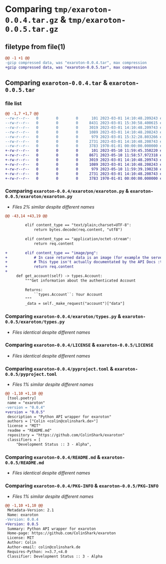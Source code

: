 # Comparing `tmp/exaroton-0.0.4.tar.gz` & `tmp/exaroton-0.0.5.tar.gz`

## filetype from file(1)

```diff
@@ -1 +1 @@
-gzip compressed data, was "exaroton-0.0.4.tar", max compression
+gzip compressed data, was "exaroton-0.0.5.tar", max compression
```

## Comparing `exaroton-0.0.4.tar` & `exaroton-0.0.5.tar`

### file list

```diff
@@ -1,7 +1,7 @@
--rw-r--r--   0        0        0      101 2023-03-01 14:10:48.209243 exaroton-0.0.4/exaroton/__init__.py
--rw-r--r--   0        0        0     8431 2023-03-01 15:30:58.400615 exaroton-0.0.4/exaroton/exaroton.py
--rw-r--r--   0        0        0     3019 2023-03-01 14:10:48.209743 exaroton-0.0.4/exaroton/types.py
--rw-r--r--   0        0        0     1089 2023-03-01 14:10:48.208243 exaroton-0.0.4/LICENSE
--rw-r--r--   0        0        0      979 2023-03-01 15:32:28.803266 exaroton-0.0.4/pyproject.toml
--rw-r--r--   0        0        0     2731 2023-03-01 14:10:48.208743 exaroton-0.0.4/README.md
--rw-r--r--   0        0        0     3783 1970-01-01 00:00:00.000000 exaroton-0.0.4/PKG-INFO
+-rw-r--r--   0        0        0      101 2023-05-10 11:59:45.350220 exaroton-0.0.5/exaroton/__init__.py
+-rw-r--r--   0        0        0     8671 2023-05-10 11:58:57.972318 exaroton-0.0.5/exaroton/exaroton.py
+-rw-r--r--   0        0        0     3019 2023-03-01 14:10:48.209743 exaroton-0.0.5/exaroton/types.py
+-rw-r--r--   0        0        0     1089 2023-03-01 14:10:48.208243 exaroton-0.0.5/LICENSE
+-rw-r--r--   0        0        0      979 2023-05-10 11:59:39.190238 exaroton-0.0.5/pyproject.toml
+-rw-r--r--   0        0        0     2731 2023-03-01 14:10:48.208743 exaroton-0.0.5/README.md
+-rw-r--r--   0        0        0     3783 1970-01-01 00:00:00.000000 exaroton-0.0.5/PKG-INFO
```

### Comparing `exaroton-0.0.4/exaroton/exaroton.py` & `exaroton-0.0.5/exaroton/exaroton.py`

 * *Files 2% similar despite different names*

```diff
@@ -43,14 +43,19 @@
 
         elif content_type == "text/plain;charset=UTF-8":
             return bytes.decode(req.content, "utf8")
 
         elif content_type == "application/octet-stream":
             return req.content
 
+        elif content_type == "image/png":
+            # In case returned data is an image (for example the server-icon.png)
+            # This type isn't actually documentated by the API Docs :thumbsup:
+            return req.content
+
     def get_account(self) -> types.Account:
         """Get information about the authenticated Account
 
         Returns:
             ``types.Account``: Your Account
         """
         _data = self._make_request("account")["data"]
```

### Comparing `exaroton-0.0.4/exaroton/types.py` & `exaroton-0.0.5/exaroton/types.py`

 * *Files identical despite different names*

### Comparing `exaroton-0.0.4/LICENSE` & `exaroton-0.0.5/LICENSE`

 * *Files identical despite different names*

### Comparing `exaroton-0.0.4/pyproject.toml` & `exaroton-0.0.5/pyproject.toml`

 * *Files 1% similar despite different names*

```diff
@@ -1,10 +1,10 @@
 [tool.poetry]
 name = "exaroton"
-version = "0.0.4"
+version = "0.0.5"
 description = "Python API wrapper for exaroton"
 authors = ["Colin <colin@colinshark.de>"]
 license = "MIT"
 readme = "README.md"
 repository = "https://github.com/ColinShark/exaroton"
 classifiers = [
     "Development Status :: 3 - Alpha",
```

### Comparing `exaroton-0.0.4/README.md` & `exaroton-0.0.5/README.md`

 * *Files identical despite different names*

### Comparing `exaroton-0.0.4/PKG-INFO` & `exaroton-0.0.5/PKG-INFO`

 * *Files 1% similar despite different names*

```diff
@@ -1,10 +1,10 @@
 Metadata-Version: 2.1
 Name: exaroton
-Version: 0.0.4
+Version: 0.0.5
 Summary: Python API wrapper for exaroton
 Home-page: https://github.com/ColinShark/exaroton
 License: MIT
 Author: Colin
 Author-email: colin@colinshark.de
 Requires-Python: >=3.7,<4.0
 Classifier: Development Status :: 3 - Alpha
```


